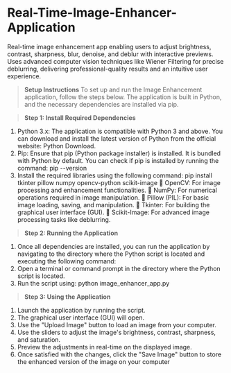 # Real-Time-Image-Enhancer-Application
Real-time image enhancement app enabling users to adjust brightness, contrast, sharpness, blur, denoise, and deblur with interactive previews. Uses advanced computer vision techniques like Wiener Filtering for precise deblurring, delivering professional-quality results and an intuitive user experience.

> **Setup Instructions**
To set up and run the Image Enhancement application, follow the steps below. The application is built in Python, and the necessary dependencies are installed via pip. 

> **Step 1: Install Required Dependencies**
1.	Python 3.x: The application is compatible with Python 3 and above. You can download and install the latest version of Python from the official website: Python Download.
2.	Pip: Ensure that pip (Python package installer) is installed. It is bundled with Python by default. You can check if pip is installed by running the command: pip --version
3.	Install the required libraries using the following command:
pip install tkinter pillow numpy opencv-python scikit-image 
	OpenCV: For image processing and enhancement functionalities.
	NumPy: For numerical operations required in image manipulation.
	Pillow (PIL): For basic image loading, saving, and manipulation.
	Tkinter: For building the graphical user interface (GUI). 
	Scikit-Image: For advanced image processing tasks like deblurring.

> **Step 2: Running the Application**
1.	Once all dependencies are installed, you can run the application by navigating to the directory where the Python script is located and executing the following command:
2.	Open a terminal or command prompt in the directory where the Python script is located.
3.	Run the script using:
python image_enhancer_app.py

> **Step 3: Using the Application**
1.	Launch the application by running the script.
2.	The graphical user interface (GUI) will open.
3.	Use the "Upload Image" button to load an image from your computer.
4.	Use the sliders to adjust the image's brightness, contrast, sharpness, and saturation.
5.	Preview the adjustments in real-time on the displayed image.
6.	Once satisfied with the changes, click the "Save Image" button to store the enhanced version of the image on your computer
